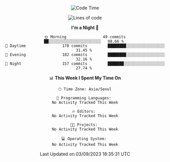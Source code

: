 <div align=center>
 
<!--START_SECTION:waka-->
![Code Time](http://img.shields.io/badge/Code%20Time-272%20hrs%2040%20mins-blue)

![Lines of code](https://img.shields.io/badge/From%20Hello%20World%20I%27ve%20Written-3.0%20million%20lines%20of%20code-blue)

**I'm a Night 🦉** 

```text
🌞 Morning                49 commits          ██░░░░░░░░░░░░░░░░░░░░░░░   08.66 % 
🌆 Daytime                178 commits         ████████░░░░░░░░░░░░░░░░░   31.45 % 
🌃 Evening                182 commits         ████████░░░░░░░░░░░░░░░░░   32.16 % 
🌙 Night                  157 commits         ███████░░░░░░░░░░░░░░░░░░   27.74 % 
```


📊 **This Week I Spent My Time On** 

```text
🕑︎ Time Zone: Asia/Seoul

💬 Programming Languages: 
No Activity Tracked This Week

🔥 Editors: 
No Activity Tracked This Week

🐱‍💻 Projects: 
No Activity Tracked This Week

💻 Operating System: 
No Activity Tracked This Week
```


 Last Updated on 03/09/2023 18:35:31 UTC
<!--END_SECTION:waka-->
 </div>
